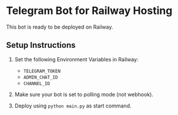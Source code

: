 # Telegram Bot for Railway Hosting

This bot is ready to be deployed on Railway.

## Setup Instructions

1. Set the following Environment Variables in Railway:
   - `TELEGRAM_TOKEN`
   - `ADMIN_CHAT_ID`
   - `CHANNEL_ID`

2. Make sure your bot is set to polling mode (not webhook).

3. Deploy using `python main.py` as start command.
